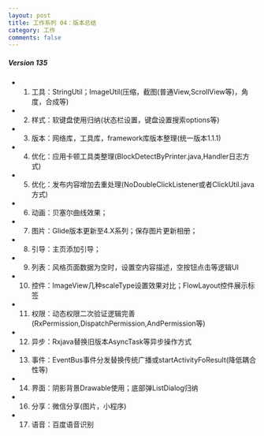 ```yaml
---
layout: post
title: 工作系列 04：版本总结
category: 工作
comments: false
---
```



##### Version 135

* 01. 工具：StringUtil；ImageUtil(压缩，截图(普通View,ScrollView等)，角度，合成等)
* 02. 样式：软键盘使用归纳(状态栏设置，键盘设置搜索options等)
* 03. 版本：网络库，工具库，framework库版本整理(统一版本1.1.1)
* 04. 优化：应用卡顿工具类整理(BlockDetectByPrinter.java,Handler日志方式)
* 05. 优化：发布内容增加去重处理(NoDoubleClickListener或者ClickUtil.java方式)
* 06. 动画：贝塞尔曲线效果；
* 07. 图片：Glide版本更新至4.X系列；保存图片更新相册；
* 08. 引导：主页添加引导；
* 09. 列表：风格页面数据为空时，设置空内容描述，空按钮点击等逻辑UI
* 10. 控件：ImageView几种scaleType设置效果对比；FlowLayout控件展示标签
* 11. 权限：动态权限二次验证逻辑完善(RxPermission,DispatchPermission,AndPermission等)
* 12. 异步：Rxjava替换旧版本AsyncTask等异步操作方式
* 13. 事件：EventBus事件分发替换传统广播或startActivityFoResult(降低耦合性等)
* 14. 界面：阴影背景Drawable使用；底部弹ListDialog归纳
* 16. 分享：微信分享(图片，小程序)
* 17. 语音：百度语音识别
